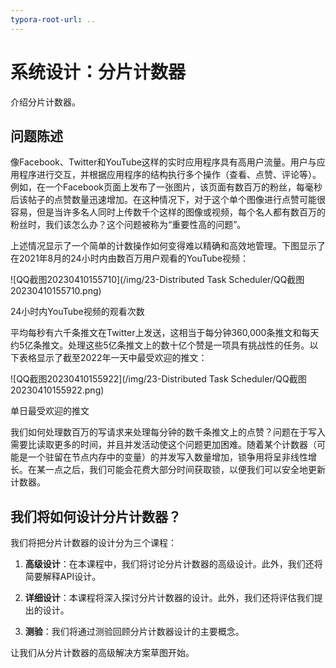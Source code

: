 ```yaml
---
typora-root-url: ..
---
```


# 系统设计：分片计数器

介绍分片计数器。

## 问题陈述

像Facebook、Twitter和YouTube这样的实时应用程序具有高用户流量。用户与应用程序进行交互，并根据应用程序的结构执行多个操作（查看、点赞、评论等）。例如，在一个Facebook页面上发布了一张图片，该页面有数百万的粉丝，每毫秒后该帖子的点赞数量迅速增加。在这种情况下，对于这个单个图像进行点赞可能很容易，但是当许多名人同时上传数千个这样的图像或视频，每个名人都有数百万的粉丝时，我们该怎么办？这个问题被称为“重要性高的问题”。

上述情况显示了一个简单的计数操作如何变得难以精确和高效地管理。下图显示了在2021年8月的24小时内由数百万用户观看的YouTube视频：

![QQ截图20230410155710](/img/23-Distributed Task Scheduler/QQ截图20230410155710.png)

24小时内YouTube视频的观看次数

平均每秒有六千条推文在Twitter上发送，这相当于每分钟360,000条推文和每天约5亿条推文。处理这些5亿条推文上的数十亿个赞是一项具有挑战性的任务。以下表格显示了截至2022年一天中最受欢迎的推文：

![QQ截图20230410155922](/img/23-Distributed Task Scheduler/QQ截图20230410155922.png)

单日最受欢迎的推文

我们如何处理数百万的写请求来处理每分钟的数千条推文上的点赞？问题在于写入需要比读取更多的时间，并且并发活动使这个问题更加困难。随着某个计数器（可能是一个驻留在节点内存中的变量）的并发写入数量增加，锁争用将呈非线性增长。在某一点之后，我们可能会花费大部分时间获取锁，以便我们可以安全地更新计数器。

## 我们将如何设计分片计数器？

我们将把分片计数器的设计分为三个课程：

1. **高级设计**：在本课程中，我们将讨论分片计数器的高级设计。此外，我们还将简要解释API设计。

2. **详细设计**：本课程将深入探讨分片计数器的设计。此外，我们还将评估我们提出的设计。

3. **测验**：我们将通过测验回顾分片计数器设计的主要概念。

   

让我们从分片计数器的高级解决方案草图开始。